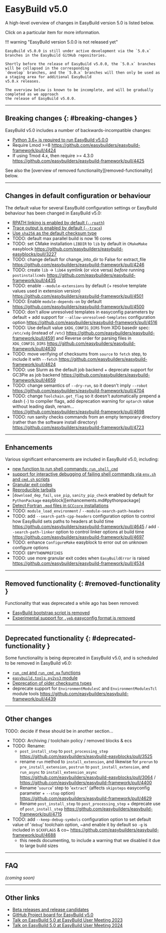 # EasyBuild v5.0

A high-level overview of changes in EasyBuild version 5.0 is listed below.

Click on a particular item for more information.

!!! warning "EasyBuild version 5.0.0 is not released yet"

    EasyBuild v5.0.0 is still under active development via the `5.0.x` branches in the EasyBuild GitHub repositories.

    Shortly before the release of EasyBuild v5.0.0, the `5.0.x` branches will be collapsed in the corresponding
    `develop` branches, and the `5.0.x` branches will then only be used as a staging area for additional EasyBuild
    v5.0.x releases.

    The overview below is known to be incomplete, and will be gradually completed as we approach
    the release of EasyBuild v5.0.0.

---

## Breaking changes {: #breaking-changes }

EasyBuild v5.0 includes a number of backwards-incompatible changes:

- [Python 3.6+ is required to run EasyBuild v5.0.0](python36-required.md)
- Require Lmod >=8 <https://github.com/easybuilders/easybuild-framework/pull/4424>
- If using Tmod 4.x, then require >= 4.3.0 <https://github.com/easybuilders/easybuild-framework/pull/4425>

See also the [overview of removed functionality][removed-functionality] below.


---

## Changes in default configuration or behaviour

The default value for several EasyBuild configuration settings or EasyBuild behaviour has been changed in EasyBuild v5.0:

- [RPATH linking is enabled by default (`--rpath`)](changes-in-default-configuration.md#rpath)
- [Trace output is enabled by default (`--trace`)](changes-in-default-configuration.md#trace)
- [Use `sha256` as the default checksum type](changes-in-default-configuration.md#sha256)
- TODO: default max parallel build is now 16 cores
- TODO: set CMake installation `LIBDIR` to `lib` by default in `CMakeMake` easyblock <https://github.com/easybuilders/easybuild-easyblocks/pull/3227>
- TODO: change default for change_into_dir to False for extract_file <https://github.com/easybuilders/easybuild-framework/pull/4246>
- TODO: create `lib` -> `lib64` symlink (or vice versa) *before* running `postinstallcmds` <https://github.com/easybuilders/easybuild-framework/pull/4435>
- TODO: enable `--module-extensions` by default (+ resolve template values used in extension version) <https://github.com/easybuilders/easybuild-framework/pull/4501>
- TODO: Enable `module-depends-on` by default <https://github.com/easybuilders/easybuild-framework/pull/4500>
- TODO: don't allow unresolved templates in easyconfig parameters by default + add support for `--allow-unresolved-templates` configuration option <https://github.com/easybuilders/easybuild-framework/pull/4516>
- TODO: Use default value `$XDG_CONFIG_DIRS` from XDG basedir spec: `/etc/xdg` (instead of `/etc`) <https://github.com/easybuilders/easybuild-framework/pull/4591> and Reverse order for parsing files in `XDG_CONFIG_DIRS` <https://github.com/easybuilders/easybuild-framework/pull/4630>
- TODO: move verifying of checksums from `source` to `fetch` step, to include it with `--fetch` <https://github.com/easybuilders/easybuild-framework/pull/4624>
- TODO: use Slurm as the default job backend + deprecate support for GC3Pie as job backend <https://github.com/easybuilders/easybuild-framework/pull/4659>
- TODO: change semantics of `--dry-run`, so it doesn't imply `--robot` <https://github.com/easybuilders/easybuild-framework/pull/4704>
- TODO: change `Toolchain.get_flag` so it doesn't automatically prepend a dash (`-`) to compiler flags, add deprecation warning for `optarch` value without leading dash, renam... <https://github.com/easybuilders/easybuild-framework/pull/4698>
- TODO: run sanity checks commands from an empty temporary directory (rather than the software install directory) <https://github.com/easybuilders/easybuild-framework/pull/4723>

---

## Enhancements

Various significant enhancements are included in EasyBuild v5.0, including:

- [new function to run shell commands: `run_shell_cmd`](run_shell_cmd.md)
- [support for interactive debugging of failing shell commands via `env.sh` and `cmd.sh` scripts](shell_cmd_env_scripts.md)
- [Granular exit codes](enhancements.md#granular_exit_codes)
- [Reproducible tarballs](enhancements.md#reproducible_tarballs)
- [`download_dep_fail`, `use_pip`, `sanity_pip_check` enabled by default for `PythonPackage` easyblock][enhancements.md#pythonpackage]
- [Detect Fortran `.mod` files in `GCCcore` installations](enhancements.md#mod_files)
- TODO: `module_load_environment` / `--module-search-path-headers`
- TODO: add `--search-path-cpp-headers` configuration option to control how EasyBuild sets paths to headers at build time <https://github.com/easybuilders/easybuild-framework/pull/4645> / add `--search-path-linker` option to control linker options at build time <https://github.com/easybuilders/easybuild-framework/pull/4697>
- TODO: enhance `ConfigureMake` easyblock to error out on unknown configure options
- TODO: `EBPYTHONPREFIXES`
- TODO: use more granular exit codes when `EasyBuildError` is raised <https://github.com/easybuilders/easybuild-framework/pull/4534>
 

---

## Removed functionality {: #removed-functionality }

Functionality that was deprecated a while ago has been removed:

- [EasyBuild bootstrap script is removed](removed-functionality.md#bootstrap_script) 
- [Experimental support for `.yeb` easyconfig format is removed](removed-functionality.md#yeb)


---

## Deprecated functionality {: #deprecated-functionality }

Some functionality is being deprecated in EasyBuild v5.0, and is scheduled to be removed in EasyBuild v6.0:

- [`run_cmd` and `run_cmd_qa` functions](deprecated-functionality.md#run_cmd)
- [`easybuild.tools.py2vs3` module](deprecated-functionality.md#py2vs3)
- [Deprecation of older checksums types](deprecated-functionality.md#checksums)
- deprecate support for `EnvironmentModulesC` and `EnvironmentModulesTcl` module tools <https://github.com/easybuilders/easybuild-framework/pull/4439>

---

## Other changes

TODO: decide if these should be in another section...

- TODO: Archiving / toolchain policy / removed blocks & ecs
- TODO: Rename:
   - `post_install_step` to `post_processing_step` <https://github.com/easybuilders/easybuild-easyblocks/pull/3525>
   - rename `run` method to `install_extension`, and likewise for `prerun` to `pre_install_extension`, `postrun` to `post_install_extension`, and `run_async` to `install_extension_async` <https://github.com/easybuilders/easybuild-easyblocks/pull/3064> / <https://github.com/easybuilders/easybuild-framework/pull/4400>
   - Rename '`source`' step to '`extract`' (affects `skipsteps` easyconfig parameter + `--stop` option) <https://github.com/easybuilders/easybuild-framework/pull/4629>
   - Rename `post_install_step` to `post_processing_step` + deprecate use of `post_install_step` <https://github.com/easybuilders/easybuild-framework/pull/4715>
- TODO: add `--keep-debug-symbols` configuration option to set default value of '`debug`' toolchain option, ~and enable it by default so `-g` is included in `$CXXFLAGS` & co~ <https://github.com/easybuilders/easybuild-framework/pull/4688>
   - this needs documenting, to include a warning that we disabled it due to large build sizes

---

## FAQ

*(coming soon)*


---

## Other links

- [Beta releases and release candidates](release-candidates.md)
- [GitHub Project board for EasyBuild v5.0](https://github.com/orgs/easybuilders/projects/18)
- [Talk on EasyBuild 5.0 at EasyBuild User Meeting 2023](https://easybuild.io/eum23/#easybuild5)
- [Talk on EasyBuild 5.0 at EasyBuild User Meeting 2024](https://easybuild.io/eum24/#eb5)
